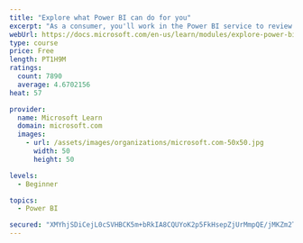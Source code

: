 ```yaml
---
title: "Explore what Power BI can do for you"
excerpt: "As a consumer, you'll work in the Power BI service to review and interact with content that has been shared with you. This module provides the foundational information that you need to work effectively in the Power BI service."
webUrl: https://docs.microsoft.com/en-us/learn/modules/explore-power-bi-service/
type: course
price: Free
length: PT1H9M
ratings:
  count: 7890
  average: 4.6702156
heat: 57

provider:
  name: Microsoft Learn
  domain: microsoft.com
  images:
    - url: /assets/images/organizations/microsoft.com-50x50.jpg
      width: 50
      height: 50

levels:
  - Beginner

topics:
  - Power BI

secured: "XMYhjSDiCejL0cSVHBCK5m+bRkIA8CQUYoK2p5FkHsepZjUrMmpQE/jMKZm2TLyrIQF5N9BSkVgGA+4g2l5gAgD97q7YHWA5+vjajeabXAHklfpuOougvF2weCu+lXE+y5cRDSGgXiCfzclbGH3LrhiW65aR7AYjXba071uE6g3N47D5aU9cehEnHlmTOUXMX6VsM9mZk1VKixI0BEyEswyUfCPQZUk7ZnsMRjabb3BCOhtpXIypKGc4cfyQHbqDlavxXS35L5NBsBDi3LA3eEYQTKJNUHrP/AFE/JMBUO+ThKXFNUlayaGkt2KVmXzHkcjt9VsXq6KeLQwcCi3A1AuFCjw/4OiFUE9Gimr8d8CDBks3oT1ula6P/C9anU/7Ujck8t7XTnFvtSSbfZGzgn59i6GnYTKWiEWz9lZBSsU=;t5QCYF+ebBEmcvWi50KtBA=="
---
```


